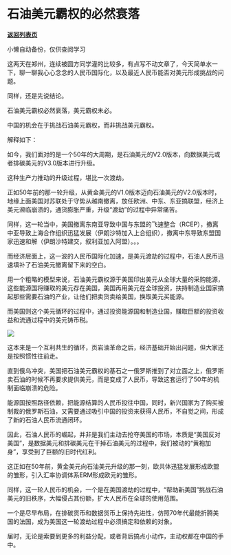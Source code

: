 # 石油美元霸权的必然衰落

[**返回列表页**](/gzh/政事堂2019)

小懒自动备份，仅供查阅学习

这两天在郑州，连续被圆方同学灌的比较多，有点写不动文章了，今天简单水一下，聊一聊我心心念念的人民币国际化，以及最近人民币能否对美元形成挑战的问题。

同样，还是先说结论。

石油美元霸权必然衰落，美元霸权未必。

中国的机会在于挑战石油美元霸权，而非挑战美元霸权。‍

解释如下：

如今，我们面对的是一个50年的大周期，是石油美元的V2.0版本，向数据美元或者排碳美元的V3.0版本进行升级。

这种生产力推动的升级过程，堪比一次渡劫。

正如50年前的那一轮升级，从黄金美元的V1.0版本迈向石油美元的V2.0版本时，地缘上面美国对苏联处于守势从越南撤离，放任欧洲、中东、东亚搞联盟，经济上美元濒临崩溃的，通货膨胀严重，升级“渡劫”的过程中异常痛苦。‍‍‍‍‍‍‍‍‍‍‍‍‍‍‍‍‍‍‍‍

同样，这一轮当中，美国撤离东南亚导致中国与东盟的飞速整合（RCEP），撤离中亚导致上海合作组织迅猛发展（伊朗沙特加入上合组织），撤离中东导致东盟国家迅速和解（伊朗沙特建交，叙利亚加入阿盟）。。。

而经济层面上，这一波的人民币国际化加速，是美元渡劫的过程中，石油人民币迅速填补了石油美元撤离留下来的空白。

用一个粗略的模型来说，石油美元霸权源于美国印出美元从全球大量的采购能源，这些能源国将赚取的美元存在美国，美国再用美元在全球投资，扶持制造业国家搞起那些需要石油的产业，让他们把卖货卖给美国，换取美元买能源。

而美国则这个美元循环的过程中，通过投资能源国和制造业国，赚取巨额的投资收益和流通过程中的美元铸币税。‍‍‍‍‍‍

![](https://mmbiz.qpic.cn/mmbiz_jpg/rxhS23yu8cPgtdmZ5x7DRsHz7cYlJKnSOyuOEyZhgqgG3tMLJia7LkDyFias2dKDiaPgcaQopEcibH8ViciaeaI32ianw/640?wx_fmt=jpeg)

这本来是一个互利共生的循环，页岩油革命之后，经济基础开始出问题，但大家还是按照惯性往前走。

直到俄乌冲突，美国把石油美元霸权的基石之一俄罗斯推到了对立面之上，俄罗斯卖石油的时候不再要求提供美元，而是变成了人民币，导致这套运行了50年的机制面临崩溃的危险。‍

能源国按照路径依赖，把能源结算的人民币投往中国，同时，新兴国家为了购买被制裁的俄罗斯石油，又需要通过吸引中国的投资来获得人民币，不自觉之间，形成了新的石油人民币流通闭环。

因此，石油人民币的崛起，并非是我们主动去抢夺美国的市场，本质是“美国反对美国”，是数据美元和排碳美元在干掉石油美元的过程中，我们被动的“黄袍加身”，享受到了巨额的旧时代红利。

这正如在50年前，黄金美元向石油美元升级的那一刻，欧共体迅猛发展形成欧盟的雏形，引入汇率协调体系ERM形成欧元的雏形。‍‍‍

同样，这一轮人民币的机会，一个是在美国渡劫的过程中，“帮助新美国”挑战石油美元的旧秩序，大幅侵占其份额，扩大人民币在全球的使用范围。

一个是尽早布局，在排碳货币和数据货币上保持先进性，仿照70年代最能折腾美国的法国，成为美国这一轮渡劫过程中必须搞定和依赖的对象。‍‍

届时，无论是索要到更多的利益分配，或者背后搞点小动作，主动权都在中国的手中。‍‍‍‍‍‍‍‍

  

